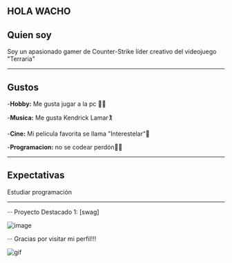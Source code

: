 ## HOLA WACHO

<h2>Quien soy</h2>

Soy un apasionado gamer de Counter-Strike líder creativo del videojuego "Terraria"
___
<h2>Gustos</h2>

-**Hobby:** Me gusta jugar a la pc 🤸‍♂️

-**Musica:** Me gusta Kendrick Lamar🏌

-**Cine:** Mi pelicula favorita se llama "Interestelar"🕺

-**Programacion:** no se codear perdón🧘‍♂️
___
<h2>Expectativas</h2>

Estudiar programación
___
··· Proyecto Destacado 1: [swag]

![image](https://github.com/Markonias/Markonias/assets/88219069/56ea58dc-d3fc-4ee2-b1f1-af4a0cf44a94)

··· Gracias por visitar mi perfil!!!

![gif](https://media.giphy.com/media/wYSfVDXJ1NDYjORDa8/giphy.gif?cid=790b7611xr2ed8rnmubggg014di0dwk8poijtt0bunf8dc94&ep=v1_gifs_search&rid=giphy.gif&ct=g)
